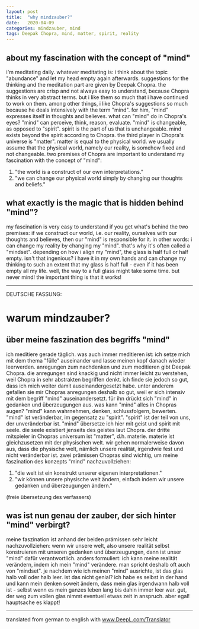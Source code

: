 ```yaml
---
layout: post
title:  "why mindzauber?"
date:   2020-04-09
categories: mindzauber, mind
tags: Deepak Chopra, mind, matter, spirit, reality
---
```





<h2> about my fascination with the concept of "mind" </h2>
i'm meditating daily. whatever meditating is: i think about the topic "abundance" and let my head empty again afterwards. suggestions for the thinking and the meditation part are given by Deepak Chopra. the suggestions are crisp and not always easy to understand, because Chopra thinks in very abstract terms. but i like them so much that i have continued to work on them. among other things, i like Chopra's suggestions so much because he deals intensively with the term "mind".  
for him, "mind" expresses itself in thoughts and believes. what can "mind" do in Chopra's eyes? "mind" can perceive, think, reason, evaluate. "mind" is changeable, as opposed to "spirit". spirit is the part of us that is unchangeable. mind exists beyond the spirit according to Chopra. 
the third player in Chopra's universe is "matter". matter is equal to the physical world. we usually assume that the physical world, namely our reality, is somehow fixed and not changeable. two premises of Chopra are important to understand my fascination with the concept of "mind":  

1. "the world is a construct of our own interpretations." 
2. "we can change our physical world simply by changing our thoughts and beliefs."  

<h2> what exactly is the magic that is hidden behind "mind"? </h2>
my fascination is very easy to understand if you get what's behind the two premises: if we construct our world, i.e. our reality, ourselves with our thoughts and believes, then our "mind" is responsible for it. in other words: i can change my reality by changing my "mind". that's why it's often called a "mindset". depending on how i align my "mind", the glass is half full or half empty. isn't that ingenious? i have it in my own hands and can change my thinking to such an extent that my glass is half full - even if it has been empty all my life. well, the way to a full glass might take some time. but never mind! the important thing is that it works! 



________________________________________________________________


DEUTSCHE FASSUNG:

<h1> warum mindzauber? </h1>
<h2> über meine faszination des begriffs "mind" </h2>

ich meditiere gerade täglich. was auch immer meditieren ist: ich setze mich mit dem thema "fülle" auseinander und lasse meinen kopf danach wieder leerwerden. anregungen zum nachdenken und zum meditieren gibt Deepak Chopra. die anregungen sind knackig und nicht immer leicht zu verstehen, weil Chopra in sehr abstrakten begriffen denkt. ich finde sie jedoch so gut, dass ich mich weiter damit auseinandergesetzt habe. unter anderem gefallen sie mir Chopras anregungen deshalb so gut, weil er sich intensiv mit dem begriff "mind" auseinandersetzt. für ihn drückt sich "mind" in gedanken und überzeugungen aus. was kann "mind" alles in Chopras augen? "mind" kann wahrnehmen, denken, schlussfolgern, bewerten. "mind" ist veränderbar, im gegensatz zu "spirit". "spirit" ist der teil von uns, der unveränderbar ist. "mind" übersetze ich hier mit geist und spirit mit seele. die seele existiert jenseits des geistes laut Chopra. der dritte mitspieler in Chopras universum ist "matter", d.h. materie. materie ist gleichzusetzen mit der physischen welt. wir gehen normalerweise davon aus, dass die physische welt, nämlich unsere realität, irgendwie fest und nicht veränderbar ist. zwei prämissen Chopras sind wichtig, um meine faszination des konzepts "mind" nachzuvollziehen:  

1. "die welt ist ein konstrukt unserer eigenen interpretationen." 
2. "wir können unsere physische welt ändern, einfach indem wir unsere gedanken und überzeugungen ändern."  

(freie übersetzung des verfassers)

<h2> was ist nun genau der zauber, der sich hinter "mind" verbirgt? </h2>
meine faszination ist anhand der beiden prämissen sehr leicht nachzuvollziehen: wenn wir unsere welt, also unsere realität selbst konstruieren mit unseren gedanken und überzeugungen, dann ist unser "mind" dafür verantwortlich. anders formuliert: ich kann meine realität verändern, indem ich mein "mind" verändere. man spricht deshalb oft auch von "mindset". je nachdem wie ich meinen "mind" ausrichte, ist das glas halb voll oder halb leer. ist das nicht genial? ich habe es selbst in der hand und kann mein denken soweit ändern, dass mein glas irgendwann halb voll ist - selbst wenn es mein ganzes leben lang bis dahin immer leer war. gut, der weg zum vollen glas nimmt eventuell etwas zeit in anspruch. aber egal! hauptsache es klappt!  


__________________________________________________________________


translated from german to english with www.DeepL.com/Translator